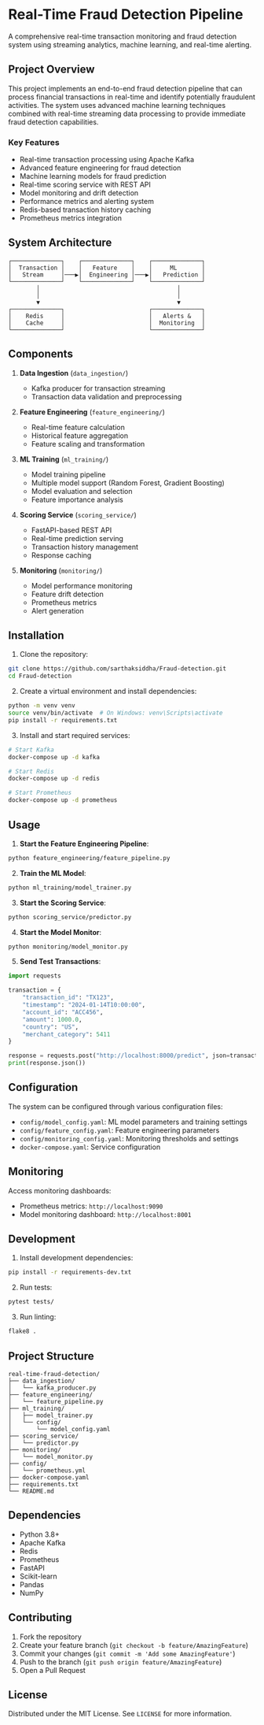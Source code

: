 # Real-Time Fraud Detection Pipeline

A comprehensive real-time transaction monitoring and fraud detection system using streaming analytics, machine learning, and real-time alerting.

## Project Overview

This project implements an end-to-end fraud detection pipeline that can process financial transactions in real-time and identify potentially fraudulent activities. The system uses advanced machine learning techniques combined with real-time streaming data processing to provide immediate fraud detection capabilities.

### Key Features

- Real-time transaction processing using Apache Kafka
- Advanced feature engineering for fraud detection
- Machine learning models for fraud prediction
- Real-time scoring service with REST API
- Model monitoring and drift detection
- Performance metrics and alerting system
- Redis-based transaction history caching
- Prometheus metrics integration

## System Architecture

```
┌──────────────┐    ┌──────────────┐    ┌──────────────┐
│  Transaction │    │   Feature    │    │     ML       │
│   Stream     │───▶│  Engineering │───▶│   Prediction │
└──────────────┘    └──────────────┘    └──────────────┘
        │                                       │
        │                                       │
        ▼                                       ▼
┌──────────────┐                        ┌──────────────┐
│    Redis     │                        │   Alerts &   │
│    Cache     │                        │  Monitoring  │
└──────────────┘                        └──────────────┘
```

## Components

1. **Data Ingestion** (`data_ingestion/`)
   - Kafka producer for transaction streaming
   - Transaction data validation and preprocessing

2. **Feature Engineering** (`feature_engineering/`)
   - Real-time feature calculation
   - Historical feature aggregation
   - Feature scaling and transformation

3. **ML Training** (`ml_training/`)
   - Model training pipeline
   - Multiple model support (Random Forest, Gradient Boosting)
   - Model evaluation and selection
   - Feature importance analysis

4. **Scoring Service** (`scoring_service/`)
   - FastAPI-based REST API
   - Real-time prediction serving
   - Transaction history management
   - Response caching

5. **Monitoring** (`monitoring/`)
   - Model performance monitoring
   - Feature drift detection
   - Prometheus metrics
   - Alert generation

## Installation

1. Clone the repository:
```bash
git clone https://github.com/sarthaksiddha/Fraud-detection.git
cd Fraud-detection
```

2. Create a virtual environment and install dependencies:
```bash
python -m venv venv
source venv/bin/activate  # On Windows: venv\Scripts\activate
pip install -r requirements.txt
```

3. Install and start required services:
```bash
# Start Kafka
docker-compose up -d kafka

# Start Redis
docker-compose up -d redis

# Start Prometheus
docker-compose up -d prometheus
```

## Usage

1. **Start the Feature Engineering Pipeline**:
```bash
python feature_engineering/feature_pipeline.py
```

2. **Train the ML Model**:
```bash
python ml_training/model_trainer.py
```

3. **Start the Scoring Service**:
```bash
python scoring_service/predictor.py
```

4. **Start the Model Monitor**:
```bash
python monitoring/model_monitor.py
```

5. **Send Test Transactions**:
```python
import requests

transaction = {
    "transaction_id": "TX123",
    "timestamp": "2024-01-14T10:00:00",
    "account_id": "ACC456",
    "amount": 1000.0,
    "country": "US",
    "merchant_category": 5411
}

response = requests.post("http://localhost:8000/predict", json=transaction)
print(response.json())
```

## Configuration

The system can be configured through various configuration files:

- `config/model_config.yaml`: ML model parameters and training settings
- `config/feature_config.yaml`: Feature engineering parameters
- `config/monitoring_config.yaml`: Monitoring thresholds and settings
- `docker-compose.yaml`: Service configuration

## Monitoring

Access monitoring dashboards:

- Prometheus metrics: `http://localhost:9090`
- Model monitoring dashboard: `http://localhost:8001`

## Development

1. Install development dependencies:
```bash
pip install -r requirements-dev.txt
```

2. Run tests:
```bash
pytest tests/
```

3. Run linting:
```bash
flake8 .
```

## Project Structure

```
real-time-fraud-detection/
├── data_ingestion/
│   └── kafka_producer.py
├── feature_engineering/
│   └── feature_pipeline.py
├── ml_training/
│   ├── model_trainer.py
│   └── config/
│       └── model_config.yaml
├── scoring_service/
│   └── predictor.py
├── monitoring/
│   └── model_monitor.py
├── config/
│   └── prometheus.yml
├── docker-compose.yaml
├── requirements.txt
└── README.md
```

## Dependencies

- Python 3.8+
- Apache Kafka
- Redis
- Prometheus
- FastAPI
- Scikit-learn
- Pandas
- NumPy

## Contributing

1. Fork the repository
2. Create your feature branch (`git checkout -b feature/AmazingFeature`)
3. Commit your changes (`git commit -m 'Add some AmazingFeature'`)
4. Push to the branch (`git push origin feature/AmazingFeature`)
5. Open a Pull Request

## License

Distributed under the MIT License. See `LICENSE` for more information.